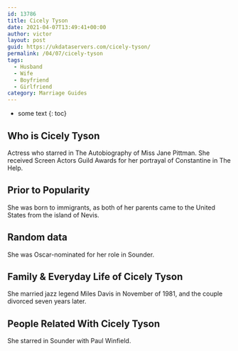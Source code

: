 ```yaml
---
id: 13786
title: Cicely Tyson
date: 2021-04-07T13:49:41+00:00
author: victor
layout: post
guid: https://ukdataservers.com/cicely-tyson/
permalink: /04/07/cicely-tyson
tags:
  - Husband
  - Wife
  - Boyfriend
  - Girlfriend
category: Marriage Guides
---
```


* some text
{: toc}


## Who is Cicely Tyson



Actress who starred in The Autobiography of Miss Jane Pittman. She received Screen Actors Guild Awards for her portrayal of Constantine in The Help.

                
                
                
## Prior to Popularity



She was born to immigrants, as both of her parents came to the United States from the island of Nevis.

                
                
                
## Random data



She was Oscar-nominated for her role in Sounder.

                
                
                
## Family & Everyday Life of Cicely Tyson



She married jazz legend Miles Davis in November of 1981, and the couple divorced seven years later.

                
                
                
## People Related With Cicely Tyson



She starred in Sounder with Paul Winfield.

                
              
            
          
          
          
